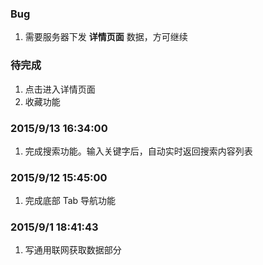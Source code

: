 ### Bug
1. 需要服务器下发 **详情页面** 数据，方可继续



### 待完成
1. 点击进入详情页面
2. 收藏功能

### 2015/9/13 16:34:00
1. 完成搜索功能。输入关键字后，自动实时返回搜索内容列表

### 2015/9/12 15:45:00
1. 完成底部 Tab 导航功能

### 2015/9/1 18:41:43
1. 写通用联网获取数据部分
